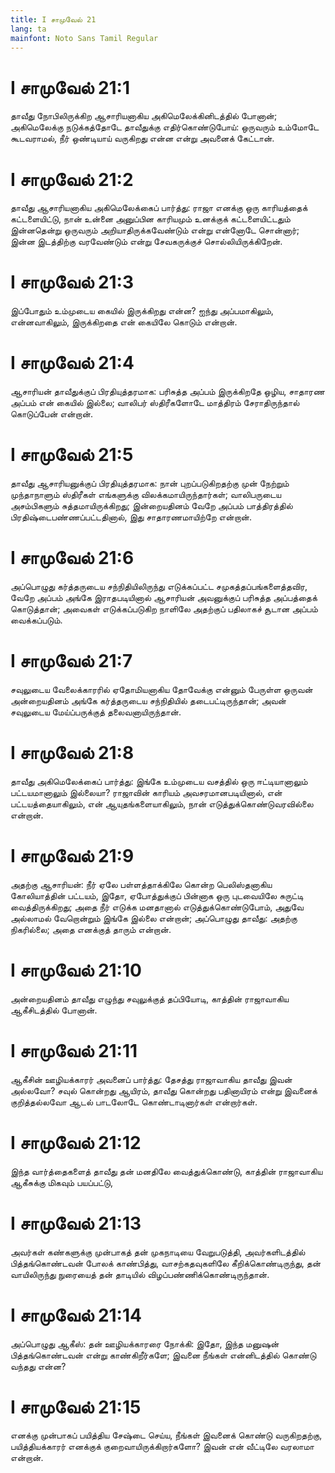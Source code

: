 ```yaml
---
title: I சாமுவேல் 21
lang: ta
mainfont: Noto Sans Tamil Regular
---
```


# I சாமுவேல் 21:1

தாவீது நோபிலிருக்கிற ஆசாரியனாகிய அகிமெலேக்கினிடத்தில் போனான்; அகிமெலேக்கு நடுக்கத்தோடே தாவீதுக்கு எதிர்கொண்டுபோய்: ஒருவரும் உம்மோடே கூடவராமல், நீர் ஒண்டியாய் வருகிறது என்ன என்று அவனைக் கேட்டான்.

# I சாமுவேல் 21:2

தாவீது ஆசாரியனாகிய அகிமெலேக்கைப் பார்த்து: ராஜா எனக்கு ஒரு காரியத்தைக் கட்டளையிட்டு, நான் உன்னை அனுப்பின காரியமும் உனக்குக் கட்டளையிட்டதும் இன்னதென்று ஒருவரும் அறியாதிருக்கவேண்டும் என்று என்னோடே சொன்னார்; இன்ன இடத்திற்கு வரவேண்டும் என்று சேவகருக்குச் சொல்லியிருக்கிறேன்.

# I சாமுவேல் 21:3

இப்போதும் உம்முடைய கையில் இருக்கிறது என்ன? ஐந்து அப்பமாகிலும், என்னவாகிலும், இருக்கிறதை என் கையிலே கொடும் என்றான்.

# I சாமுவேல் 21:4

ஆசாரியன் தாவீதுக்குப் பிரதியுத்தரமாக: பரிசுத்த அப்பம் இருக்கிறதே ஒழிய, சாதாரண அப்பம் என் கையில் இல்லை; வாலிபர் ஸ்திரீகளோடே மாத்திரம் சேராதிருந்தால் கொடுப்பேன் என்றான்.

# I சாமுவேல் 21:5

தாவீது ஆசாரியனுக்குப் பிரதியுத்தரமாக: நான் புறப்படுகிறதற்கு முன் நேற்றும் முந்தாநாளும் ஸ்திரீகள் எங்களுக்கு விலக்கமாயிருந்தார்கள்; வாலிபருடைய அசம்பிகளும் சுத்தமாயிருக்கிறது; இன்றையதினம் வேறே அப்பம் பாத்திரத்தில் பிரதிஷ்டைபண்ணப்பட்டதினால், இது சாதாரணமாயிற்றே என்றான்.

# I சாமுவேல் 21:6

அப்பொழுது கர்த்தருடைய சந்நிதியிலிருந்து எடுக்கப்பட்ட சமுகத்தப்பங்களைத்தவிர, வேறே அப்பம் அங்கே இராதபடியினால் ஆசாரியன் அவனுக்குப் பரிசுத்த அப்பத்தைக் கொடுத்தான்; அவைகள் எடுக்கப்படுகிற நாளிலே அதற்குப் பதிலாகச் சூடான அப்பம் வைக்கப்படும்.

# I சாமுவேல் 21:7

சவுலுடைய வேலைக்காரரில் ஏதோமியனாகிய தோவேக்கு என்னும் பேருள்ள ஒருவன் அன்றையதினம் அங்கே கர்த்தருடைய சந்நிதியில் தடைபட்டிருந்தான்; அவன் சவுலுடைய மேய்ப்பருக்குத் தலைவனாயிருந்தான்.

# I சாமுவேல் 21:8

தாவீது அகிமெலேக்கைப் பார்த்து: இங்கே உம்முடைய வசத்தில் ஒரு ஈட்டியானாலும் பட்டயமானாலும் இல்லையா? ராஜாவின் காரியம் அவசரமானபடியினால், என் பட்டயத்தையாகிலும், என் ஆயுதங்களையாகிலும், நான் எடுத்துக்கொண்டுவரவில்லை என்றான்.

# I சாமுவேல் 21:9

அதற்கு ஆசாரியன்: நீர் ஏலே பள்ளத்தாக்கிலே கொன்ற பெலிஸ்தனாகிய கோலியாத்தின் பட்டயம், இதோ, ஏபோத்துக்குப் பின்னாக ஒரு புடவையிலே சுருட்டி வைத்திருக்கிறது; அதை நீர் எடுக்க மனதானால் எடுத்துக்கொண்டுபோம், அதுவே அல்லாமல் வேறொன்றும் இங்கே இல்லை என்றான்; அப்பொழுது தாவீது: அதற்கு நிகரில்லை; அதை எனக்குத் தாரும் என்றான்.

# I சாமுவேல் 21:10

அன்றையதினம் தாவீது எழுந்து சவுலுக்குத் தப்பியோடி, காத்தின் ராஜாவாகிய ஆகீசிடத்தில் போனான்.

# I சாமுவேல் 21:11

ஆகீசின் ஊழியக்காரர் அவனைப் பார்த்து: தேசத்து ராஜாவாகிய தாவீது இவன் அல்லவோ? சவுல் கொன்றது ஆயிரம், தாவீது கொன்றது பதினாயிரம் என்று இவனைக் குறித்தல்லவோ ஆடல் பாடலோடே கொண்டாடினார்கள் என்றார்கள்.

# I சாமுவேல் 21:12

இந்த வார்த்தைகளைத் தாவீது தன் மனதிலே வைத்துக்கொண்டு, காத்தின் ராஜாவாகிய ஆகீசுக்கு மிகவும் பயப்பட்டு,

# I சாமுவேல் 21:13

அவர்கள் கண்களுக்கு முன்பாகத் தன் முகநாடியை வேறுபடுத்தி, அவர்களிடத்தில் பித்தங்கொண்டவன் போலக் காண்பித்து, வாசற்கதவுகளிலே கீறிக்கொண்டிருந்து, தன் வாயிலிருந்து நுரையைத் தன் தாடியில் விழப்பண்ணிக்கொண்டிருந்தான்.

# I சாமுவேல் 21:14

அப்பொழுது ஆகீஸ்: தன் ஊழியக்காரரை நோக்கி: இதோ, இந்த மனுஷன் பித்தங்கொண்டவன் என்று காண்கிறீர்களே; இவனை நீங்கள் என்னிடத்தில் கொண்டு வந்தது என்ன?

# I சாமுவேல் 21:15

எனக்கு முன்பாகப் பயித்திய சேஷ்டை செய்ய, நீங்கள் இவனைக் கொண்டு வருகிறதற்கு, பயித்தியக்காரர் எனக்குக் குறைவாயிருக்கிறார்களோ? இவன் என் வீட்டிலே வரலாமா என்றான்.

